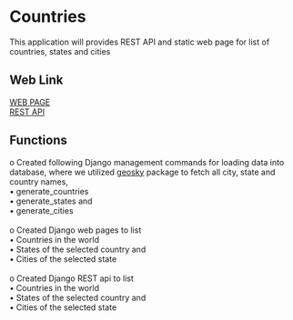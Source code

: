 # Countries

This application will provides REST API and static web page for list of countries, states and cities

## Web Link

[WEB PAGE](http://placementassessment.pythonanywhere.com/countries)<br/>
[REST API](http://placementassessment.pythonanywhere.com/api/countries)<br />

## Functions

o Created following Django management commands for loading data into database, where we utilized [geosky](https://pypi.org/project/geosky/) package to fetch all city, state and country names,<br />
• generate_countries<br />
• generate_states and<br />
• generate_cities<br /><br />
o Created Django web pages to list<br />
• Countries in the world<br />
• States of the selected country and<br />
• Cities of the selected state<br /><br />
o Created Django REST api to list<br />
• Countries in the world<br />
• States of the selected country and<br />
• Cities of the selected state<br />
